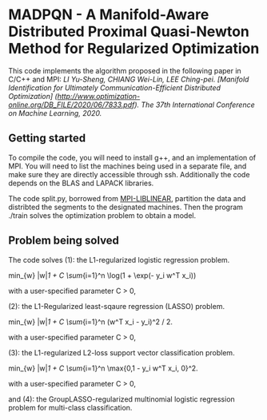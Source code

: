 # MADPQN - A Manifold-Aware Distributed Proximal Quasi-Newton Method for Regularized Optimization

This code implements the algorithm proposed in the following paper in C/C++ and MPI:
_LI Yu-Sheng, CHIANG Wei-Lin, LEE Ching-pei. [Manifold Identification for Ultimately Communication-Efficient Distributed Optimization] (http://www.optimization-online.org/DB_FILE/2020/06/7833.pdf). The 37th International Conference on Machine Learning, 2020._

## Getting started
To compile the code, you will need to install g++, and an implementation of MPI.
You will need to list the machines being used in a separate file, and make sure they are directly accessible through ssh.
Additionally the code depends on the BLAS and LAPACK libraries.

The code split.py, borrowed from [MPI-LIBLINEAR](https://www.csie.ntu.edu.tw/~cjlin/libsvmtools/distributed-liblinear/), partition the data and distribted the segments to the designated machines.
Then the program ./train solves the optimization problem to obtain a model.

## Problem being solved

The code solves
(1): the L1-regularized logistic regression problem.

min_{w} |w|_1 + C \sum_{i=1}^n \log(1 + \exp(- y_i w^T x_i))

with a user-specified parameter C > 0,

(2): the L1-Regularized least-sqaure regression (LASSO) problem.

min_{w} |w|_1 + C \sum_{i=1}^n (w^T x_i - y_i)^2 / 2.

with a user-specified parameter C > 0,

(3): the L1-regularized L2-loss support vector classification problem.

min_{w} |w|_1 + C \sum_{i=1}^n \max\{0,1 - y_i w^T x_i, 0\}^2.

with a user-specified parameter C > 0,

and
(4): the GroupLASSO-regularized multinomial logistic regression problem for multi-class classification.
